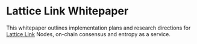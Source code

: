 <!--
order: false
parent:
  order: 5
-->

# Lattice Link Whitepaper

This whitepaper outlines implementation plans and research directions for [Lattice Link](https://lattice.link) Nodes, on-chain consensus and entropy as a service.
